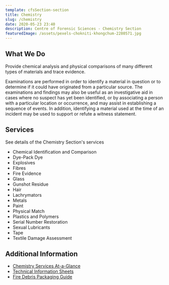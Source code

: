 ```yaml
---
template: cfsSection-section
title: Chemistry
slug: /chemistry
date: 2020-05-23 23:40
description: Centre of Forensic Sciences - Chemistry Section
featuredImage: /assets/pexels-chokniti-khongchum-2280571.jpg
---
```

## What We Do

Provide chemical analysis and physical comparisons of many different types of materials and trace evidence.

Examinations are performed in order to identify a material in question or to determine if it could have originated from a particular source. The examinations and findings may also be useful as an investigative aid in cases where no suspect has yet been identified, or by associating a person with a particular location or occurrence, and may assist in establishing a sequence of events. In addition, identifying a material used at the time of an incident may be used to support or refute a witness statement.

## Services

See details of the Chemistry Section's services

* Chemical Identification and Comparison
* Dye-Pack Dye
* Explosives
* Fibres
* Fire Evidence
* Glass
* Gunshot Residue
* Hair
* Lachrymators
* Metals
* Paint
* Physical Match
* Plastics and Polymers
* Serial Number Restoration
* Sexual Lubricants
* Tape
* Textile Damage Assessment

## Additional Information

* [Chemistry Services At-a-Glance](https://www.mcscs.jus.gov.on.ca/english/CentreForensicSciences/SectionInformation/Chemistry/CFSChemistryServicesGlance.html)
* [Technical Information Sheets](https://www.mcscs.jus.gov.on.ca/english/centre_forensic/InformationforInvestigatorsSubmitters/TechnicalInformationSheets/Chemistry/CFS_chem_tech.html)
* [Fire Debris Packaging Guide](https://www.mcscs.jus.gov.on.ca/english/CentreForensicSciences/TechnicalInformationSheets/Chemistry/CFSTechnicalInformationSheetsChemistryFireDebrisPackagingGuide.html)